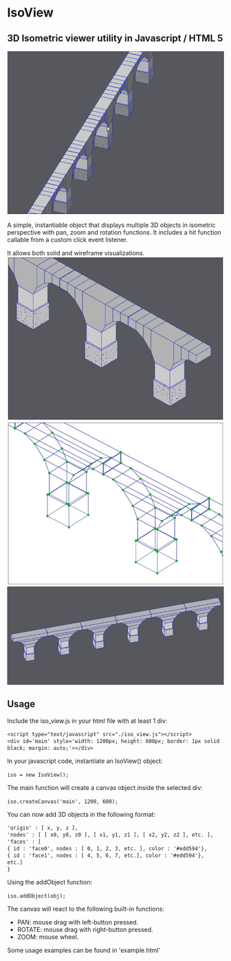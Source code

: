 # IsoView
## 3D Isometric viewer utility in Javascript / HTML 5

![Screenshot](bridge2.gif)

A simple, instantiable object that displays multiple 3D objects in isometric perspective with pan, zoom and rotation functions. It includes a hit function callable from a custom click event listener.

It allows both solid and wireframe visualizations.
![Screenshot](screenshot5.JPG)
![Screenshot](screenshot2.JPG)
![Screenshot](screenshot4.JPG)

## Usage
Include the iso_view.js in your html file with at least 1 div:

```
<script type="text/javascript" src="./iso_view.js"></script>
<div id='main' style='width: 1200px; height: 600px; border: 1px solid black; margin: auto;'></div>
```

In your javascript code, instantiate an IsoView() object:

`iso = new IsoView();`

The main function will create a canvas object inside the selected div:

`iso.createCanvas('main', 1200, 600);`

You can now add 3D objects in the following format:

```var obj = {
'origin' : [ x, y, z ],
'nodes' : [ [ x0, y0, z0 ], [ x1, y1, z1 ], [ x2, y2, z2 ], etc. ],
'faces' : [
{ id : 'face0', nodes : [ 0, 1, 2, 3, etc. ], color : '#edd594'},
{ id : 'face1', nodes : [ 4, 5, 6, 7, etc.], color : '#edd594'},
etc.]
}
```
 
 Using the addObject function:
 
 `iso.addObject(obj);`
  
 The canvas will react to the following built-in functions:
 - PAN: mouse drag with left-button pressed.
 - ROTATE: mouse drag with right-button pressed.
 - ZOOM: mouse wheel.
 
 Some usage examples can be found in 'example.html'
